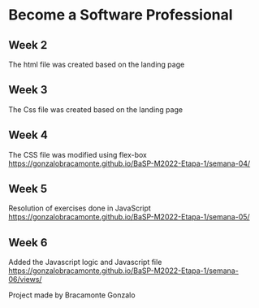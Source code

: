 # Become a Software Professional

## Week 2

The html file was created based on the landing page

## Week 3

The Css file was created based on the landing page

## Week 4

The CSS file was modified using flex-box
<https://gonzalobracamonte.github.io/BaSP-M2022-Etapa-1/semana-04/>

## Week 5

Resolution of exercises done in JavaScript
<https://gonzalobracamonte.github.io/BaSP-M2022-Etapa-1/semana-05/>

## Week 6

Added the Javascript logic and Javascript file
<https://gonzalobracamonte.github.io/BaSP-M2022-Etapa-1/semana-06/views/>

Project made by Bracamonte Gonzalo
